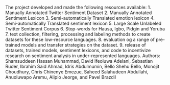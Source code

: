 The project developed and made the following resources available:   1. Manually Annotated Twitter Sentiment Dataset 2. Manually Annotated Sentiment Lexicon 3. Semi-automatically Translated emotion lexicon 4. Semi-automatically Translated sentiment lexicon 5. Large Scale Unlabeled Twitter Sentiment Corpus 6. Stop-words for Hausa, Igbo, Pidgin and Yoruba     7. text  collection,  filtering, processing  and  labeling  methods  to  create  datasets  for  these  low-resource  languages.   8. evaluation og a  range of  pre-trained  models  and  transfer  strategies  on  the  dataset. 9. release  of datasets,  trained  models,  sentiment  lexicons,  and  code  to  incentivize research on sentiment analysis in under-represented languages. Authors: Shamsuddeen Hassan Muhammad, David Ifeoluwa Adelani, Sebastian Ruder, Ibrahim Said Ahmad, Idris Abdulmumin, Bello Shehu Bello, Monojit Choudhury, Chris Chinenye Emezue, Saheed Salahudeen Abdullahi, Anuoluwapo Aremu, Alipio Jeorge, and Pavel Brazdil